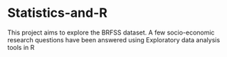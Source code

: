 # Statistics-and-R


This project aims to explore the BRFSS dataset.
A few socio-economic research questions have been answered using Exploratory data analysis tools in R
